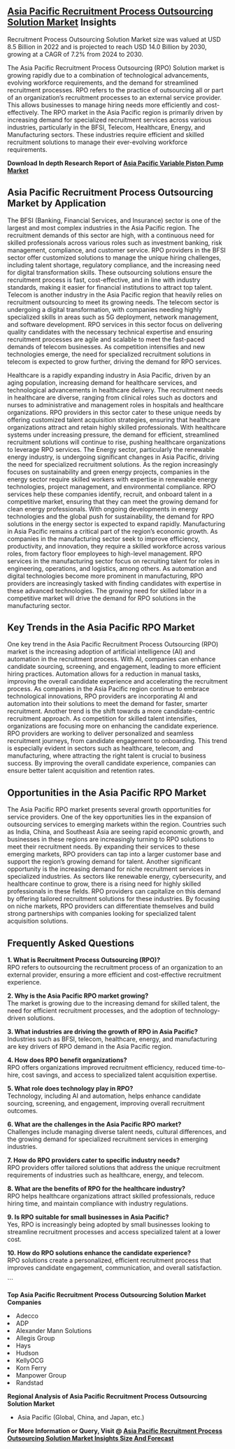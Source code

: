 <h2><a href="https://www.verifiedmarketreports.com/download-sample/?rid=330144&amp;utm_source=Github-Feb&amp;utm_medium=219" target="_blank">Asia Pacific Recruitment Process Outsourcing Solution Market</a> Insights</h2><p>Recruitment Process Outsourcing Solution Market size was valued at USD 8.5 Billion in 2022 and is projected to reach USD 14.0 Billion by 2030, growing at a CAGR of 7.2% from 2024 to 2030.</p><p><p>The Asia Pacific Recruitment Process Outsourcing (RPO) Solution market is growing rapidly due to a combination of technological advancements, evolving workforce requirements, and the demand for streamlined recruitment processes. RPO refers to the practice of outsourcing all or part of an organization’s recruitment processes to an external service provider. This allows businesses to manage hiring needs more efficiently and cost-effectively. The RPO market in the Asia Pacific region is primarily driven by increasing demand for specialized recruitment services across various industries, particularly in the BFSI, Telecom, Healthcare, Energy, and Manufacturing sectors. These industries require efficient and skilled recruitment solutions to manage their ever-evolving workforce requirements. <p><strong>Download In depth Research Report of <a href="https://www.verifiedmarketreports.com/download-sample/?rid=236118&amp;utm_source=Pulse-Dec&amp;utm_medium=219" target="_blank">Asia Pacific Variable Piston Pump Market</a></strong></p></p> <h2>Asia Pacific Recruitment Process Outsourcing Market by Application</h2> <p>The BFSI (Banking, Financial Services, and Insurance) sector is one of the largest and most complex industries in the Asia Pacific region. The recruitment demands of this sector are high, with a continuous need for skilled professionals across various roles such as investment banking, risk management, compliance, and customer service. RPO providers in the BFSI sector offer customized solutions to manage the unique hiring challenges, including talent shortage, regulatory compliance, and the increasing need for digital transformation skills. These outsourcing solutions ensure the recruitment process is fast, cost-effective, and in line with industry standards, making it easier for financial institutions to attract top talent. Telecom is another industry in the Asia Pacific region that heavily relies on recruitment outsourcing to meet its growing needs. The telecom sector is undergoing a digital transformation, with companies needing highly specialized skills in areas such as 5G deployment, network management, and software development. RPO services in this sector focus on delivering quality candidates with the necessary technical expertise and ensuring recruitment processes are agile and scalable to meet the fast-paced demands of telecom businesses. As competition intensifies and new technologies emerge, the need for specialized recruitment solutions in telecom is expected to grow further, driving the demand for RPO services.</p> <p>Healthcare is a rapidly expanding industry in Asia Pacific, driven by an aging population, increasing demand for healthcare services, and technological advancements in healthcare delivery. The recruitment needs in healthcare are diverse, ranging from clinical roles such as doctors and nurses to administrative and management roles in hospitals and healthcare organizations. RPO providers in this sector cater to these unique needs by offering customized talent acquisition strategies, ensuring that healthcare organizations attract and retain highly skilled professionals. With healthcare systems under increasing pressure, the demand for efficient, streamlined recruitment solutions will continue to rise, pushing healthcare organizations to leverage RPO services. The Energy sector, particularly the renewable energy industry, is undergoing significant changes in Asia Pacific, driving the need for specialized recruitment solutions. As the region increasingly focuses on sustainability and green energy projects, companies in the energy sector require skilled workers with expertise in renewable energy technologies, project management, and environmental compliance. RPO services help these companies identify, recruit, and onboard talent in a competitive market, ensuring that they can meet the growing demand for clean energy professionals. With ongoing developments in energy technologies and the global push for sustainability, the demand for RPO solutions in the energy sector is expected to expand rapidly. Manufacturing in Asia Pacific remains a critical part of the region’s economic growth. As companies in the manufacturing sector seek to improve efficiency, productivity, and innovation, they require a skilled workforce across various roles, from factory floor employees to high-level management. RPO services in the manufacturing sector focus on recruiting talent for roles in engineering, operations, and logistics, among others. As automation and digital technologies become more prominent in manufacturing, RPO providers are increasingly tasked with finding candidates with expertise in these advanced technologies. The growing need for skilled labor in a competitive market will drive the demand for RPO solutions in the manufacturing sector.</p> <h2>Key Trends in the Asia Pacific RPO Market</h2> <p>One key trend in the Asia Pacific Recruitment Process Outsourcing (RPO) market is the increasing adoption of artificial intelligence (AI) and automation in the recruitment process. With AI, companies can enhance candidate sourcing, screening, and engagement, leading to more efficient hiring practices. Automation allows for a reduction in manual tasks, improving the overall candidate experience and accelerating the recruitment process. As companies in the Asia Pacific region continue to embrace technological innovations, RPO providers are incorporating AI and automation into their solutions to meet the demand for faster, smarter recruitment. Another trend is the shift towards a more candidate-centric recruitment approach. As competition for skilled talent intensifies, organizations are focusing more on enhancing the candidate experience. RPO providers are working to deliver personalized and seamless recruitment journeys, from candidate engagement to onboarding. This trend is especially evident in sectors such as healthcare, telecom, and manufacturing, where attracting the right talent is crucial to business success. By improving the overall candidate experience, companies can ensure better talent acquisition and retention rates.</p> <h2>Opportunities in the Asia Pacific RPO Market</h2> <p>The Asia Pacific RPO market presents several growth opportunities for service providers. One of the key opportunities lies in the expansion of outsourcing services to emerging markets within the region. Countries such as India, China, and Southeast Asia are seeing rapid economic growth, and businesses in these regions are increasingly turning to RPO solutions to meet their recruitment needs. By expanding their services to these emerging markets, RPO providers can tap into a larger customer base and support the region’s growing demand for talent. Another significant opportunity is the increasing demand for niche recruitment services in specialized industries. As sectors like renewable energy, cybersecurity, and healthcare continue to grow, there is a rising need for highly skilled professionals in these fields. RPO providers can capitalize on this demand by offering tailored recruitment solutions for these industries. By focusing on niche markets, RPO providers can differentiate themselves and build strong partnerships with companies looking for specialized talent acquisition solutions.</p> <h2>Frequently Asked Questions</h2> <p><strong>1. What is Recruitment Process Outsourcing (RPO)?</strong><br>RPO refers to outsourcing the recruitment process of an organization to an external provider, ensuring a more efficient and cost-effective recruitment experience.</p> <p><strong>2. Why is the Asia Pacific RPO market growing?</strong><br>The market is growing due to the increasing demand for skilled talent, the need for efficient recruitment processes, and the adoption of technology-driven solutions.</p> <p><strong>3. What industries are driving the growth of RPO in Asia Pacific?</strong><br>Industries such as BFSI, telecom, healthcare, energy, and manufacturing are key drivers of RPO demand in the Asia Pacific region.</p> <p><strong>4. How does RPO benefit organizations?</strong><br>RPO offers organizations improved recruitment efficiency, reduced time-to-hire, cost savings, and access to specialized talent acquisition expertise.</p> <p><strong>5. What role does technology play in RPO?</strong><br>Technology, including AI and automation, helps enhance candidate sourcing, screening, and engagement, improving overall recruitment outcomes.</p> <p><strong>6. What are the challenges in the Asia Pacific RPO market?</strong><br>Challenges include managing diverse talent needs, cultural differences, and the growing demand for specialized recruitment services in emerging industries.</p> <p><strong>7. How do RPO providers cater to specific industry needs?</strong><br>RPO providers offer tailored solutions that address the unique recruitment requirements of industries such as healthcare, energy, and telecom.</p> <p><strong>8. What are the benefits of RPO for the healthcare industry?</strong><br>RPO helps healthcare organizations attract skilled professionals, reduce hiring time, and maintain compliance with industry regulations.</p> <p><strong>9. Is RPO suitable for small businesses in Asia Pacific?</strong><br>Yes, RPO is increasingly being adopted by small businesses looking to streamline recruitment processes and access specialized talent at a lower cost.</p> <p><strong>10. How do RPO solutions enhance the candidate experience?</strong><br>RPO solutions create a personalized, efficient recruitment process that improves candidate engagement, communication, and overall satisfaction.</p> ```</p><p><strong>Top Asia Pacific Recruitment Process Outsourcing Solution Market Companies</strong></p><div data-test-id=""><p><li>Adecco</li><li> ADP</li><li> Alexander Mann Solutions</li><li> Allegis Group</li><li> Hays</li><li> Hudson</li><li> KellyOCG</li><li> Korn Ferry</li><li> Manpower Group</li><li> Randstad</li></p><div><strong>Regional Analysis of&nbsp;Asia Pacific Recruitment Process Outsourcing Solution Market</strong></div><ul><li dir="ltr"><p dir="ltr">Asia Pacific (Global, China, and Japan, etc.)</p></li></ul><p><strong>For More Information or Query, Visit @&nbsp;</strong><strong><a href="https://www.verifiedmarketreports.com/product/recruitment-process-outsourcing-solution-market/?utm_source=Github-Feb&amp;utm_medium=219" target="_blank">Asia Pacific Recruitment Process Outsourcing Solution Market Insights Size And Forecast</a></strong></p></div><h2>&nbsp;</h2><div data-test-id="">&nbsp;</div>
